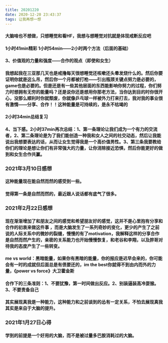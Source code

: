```yaml
---
title: 20201220
date: 2020-12-20 23:43:37
tags: 让我再想一想
---
```

#### 大脑啥也不想做，只想睡觉和看HF，我想与想睡觉对抗就是体现戒断反应吧
#### 1小时41min精彩  1小时54min——2小时两个方法（后面的基础）
#### 3、价值观的力量和强度——合作的观点（即使和女生）
#### 我想起我在三亚那几天也是戒撸每天很想睡觉还咳嗽还头晕发烧什么的。然后你要证明你就是这么吊，然后你一个月都被打枪——引出瓶颈关键点努力是必要的，game也是必要的。但是还是有一些其他层面的东西能影响你努力的过程，你们努力时想拥有无穷的能量吗？还是说你还是想用你那老方法，当你达到目的时你很开心，没那么顺利时你就颓废，你就像乒乓球一样被外力打来打去，我对我的事业很有激情——分享、合作！！这种能量是可持续的，是永不枯竭的
#### 2小时34min总结复习
#### 4、当下感。2小时37min再次总结：1、第一条理论让我们成为一个有力的交流者，2、第二条理论是为了我们能创造一种我和女人之间的社交动态，然后让我能说出我想要表达的话，从而让女生觉得我是一个高价值男性。3、第三条我要教给你们的理论是想让你们有非常强大的力量，让你消除接近恐惧，然后你能更好的做到和女生合作共赢。
### 2021年3月10日感想
#### 这种能量现在能自然而然的感受到一些。
#### 觉得第一条是自然而然的，最近跟人说话都有底气了很多。
### 2021年2月22日感想
#### 现在渐渐增加了和朋友之间的感觉和希望朋友好的感觉，这并不是心里抱有分享和合作的初衷来做这件事 ，而是大脑发生了一系列奇妙的变化，更少的产生了之前说的人际关系中的微妙的裂缝，慢慢的有了motivation，我解释这样的分享合作是自然而然产生的，亲密的关系能力也开始慢慢恢复，和老谷和李翔，以及胖哥对待我的态度产生了一些转变。
#### me vs world：黑暗能量，如果你有黑暗的能量，你的报应是迟早会来的，你可能会有一时的成就但后面总是有债要还的，im the best你就得不到由内而外的力量，《power vs force》大卫霍金斯
#### 合作下的三条准则：1、不要犹豫，第一时间做出反应。2、别装逼装高冷耍猴。3、不要责备自己
#### 其实展现真我是一种能力，这种能力和之前谈到的怂有一定关系，不怕去展现真我其实是来自于大脑的提升。
### 2021年1月27日心得
#### 学到的前提是一个好用的大脑，而不是被过量多巴胺消耗过的大脑。